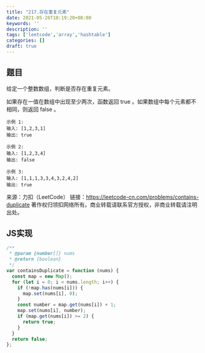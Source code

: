 ```yaml
---
title: "217.存在重复元素"
date: 2021-05-26T10:19:20+08:00
keywords: ''
description: ''
tags: ['leetcode','array','hashtable']
categories: []
draft: true
---
```


## 题目

给定一个整数数组，判断是否存在重复元素。

如果存在一值在数组中出现至少两次，函数返回 true 。如果数组中每个元素都不相同，则返回 false 。

```
示例 1:
输入: [1,2,3,1]
输出: true

示例 2:
输入: [1,2,3,4]
输出: false

示例 3:
输入: [1,1,1,3,3,4,3,2,4,2]
输出: true
```

来源：力扣（LeetCode）
链接：https://leetcode-cn.com/problems/contains-duplicate
著作权归领扣网络所有。商业转载请联系官方授权，非商业转载请注明出处。

## JS实现

```javascript
/**
 * @param {number[]} nums
 * @return {boolean}
 */
var containsDuplicate = function (nums) {
  const map = new Map();
  for (let i = 0; i < nums.length; i++) {
    if (!map.has(nums[i])) {
      map.set(nums[i], 0);
    }
    const number = map.get(nums[i]) + 1;
    map.set(nums[i], number);
    if (map.get(nums[i]) >= 2) {
      return true;
    }
  }
  return false;
};
```
